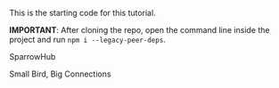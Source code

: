 This is the starting code for this tutorial.

**IMPORTANT**: After cloning the repo, open the command line inside the project and run `npm i --legacy-peer-deps`.

SparrowHub

Small Bird, Big Connections
